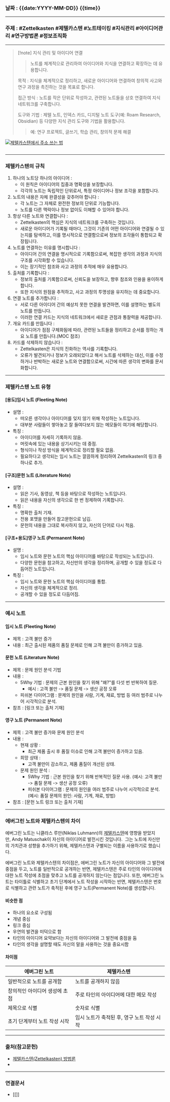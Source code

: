### 날짜 : {{date:YYYY-MM-DD}} {{time}}

___

### 주제 : #Zettelkasten #제텔카스텐 #노트테이킹 #지식관리 #아이디어관리 #연구방법론 #정보조직화

___

>[!note] 지식 관리 및 아이디어 연결
>
>> 노트를 체계적으로 관리하여 아이디어와 지식을 연결하고 확장하는 데 유용합니다.
>
> 목적 : 지식을 체계적으로 정리하고, 새로운 아이디어와 연결하여 창의적 사고와 연구 과정을 촉진하는 것을 목표로 합니다.
> 
> 접근 방식 : 노트를 작은 단위로 작성하고, 관련된 노트들을 상호 연결하여 지식 네트워크를 구축합니다.
> 
> 도구와 기법 : 제텔 노트, 인덱스 카드, 디지털 노트 도구(예: Roam Research, Obsidian) 등 다양한 지식 관리 도구와 기법을 활용합니다.
>> 예: 연구 프로젝트, 글쓰기, 학습 관리, 창의적 문제 해결

[![제텔카스텐에서 주소 쓰는 법](https://tkim.co/wp-content/uploads/2022/05/folgezettel-1024x510.jpg)](https://tkim.co/wp-content/uploads/2022/05/folgezettel-1024x510.jpg)

[![]()]()

___

### 제텔카스텐의 규칙

1. 하나의 노트당 하나의 아이디어 :  
	- 이 원칙은 아이디어의 집중과 명확성을 보장합니다.
    - 각각의 노트는 독립적인 단위로서, 특정 아이디어나 정보 조각을 포함합니다. 
2. 노트의 내용은 자체 완결성을 갖추어야 합니다 :  
	- 각 노트는 그 자체로 완전한 정보의 단위로 기능합니다. 
    - 노트를 다른 맥락이나 정보 없이도 이해할 수 있어야 합니다. 
3. 항상 다른 노트와 연결합니다 :  
	- Zettelkasten의 핵심은 지식의 네트워크를 구축하는 것입니다. 
	- 새로운 아이디어가 기록될 때마다, 그것이 기존의 어떤 아이디어와 연결될 수 있는지를 탐색하고, 이를 명시적으로 연결함으로써 정보의 조각들이 통합되고 확장됩니다.
4. 노트를 연결하는 이유를 명시합니다 :  
	- 아이디어 간의 연결을 명시적으로 기록함으로써, 복잡한 생각의 과정과 지식의 구조를 시각화할 수 있습니다. 
    - 이는 장기적인 참조와 사고 과정의 추적에 매우 유용합니다.
5. 출처를 기록합니다 :  
	- 정보의 출처를 기록함으로써, 신뢰도을 보장하고, 향후 참조와 인용을 용이하게 합니다. 
    - 또한 지식의 원점을 추적하고, 사고 과정의 투명성을 유지하는 데 중요합니다.
6. 연결 노트를 추가합니다 :  
	- 서로 다른 아이디어 간의 예상치 못한 연결을 발견하면, 이를 설명하는 별도의 노트를 만듭니다. 
    - 이러한 연결 카드는 지식의 네트워크에서 새로운 관점과 통찰력을 제공합니다.
7. 개요 카드를 만듭니다 :  
	- 아이디어가 점점 구체화됨에 따라, 관련된 노트들을 정리하고 순서를 정하는 개요 노트를 만듭니다.(MOC 참조)
8. 카드를 삭제하지 않습니다 :  
	- Zettelkasten은 지식의 진화하는 역사를 기록합니다. 
    - 오류가 발견되거나 정보가 오래되었다고 해서 노트를 삭제하는 대신, 이를 수정하거나 반박하는 새로운 노트와 연결함으로써, 시간에 따른 생각의 변화를 문서화합니다.

___

### 제텔카스텐 노트 유형

#### \[용도]임시 노트 (Fleeting Note)

- 설명 : 
	- 떠오른 생각이나 아이디어를 잊지 않기 위해 작성하는 노트입니다. 
	- 대부분 사람들이 쌓아놓고 잘 들여다보지 않는 메모들이 여기에 해당합니다.
- 특징 :
    - 아이디어를 자세히 기록하지 않음.
    - 머릿속에 있는 내용을 상기시키는 데 중점.
    - 형식이나 작성 방식을 체계적으로 정리할 필요 없음.
    - 필요하다고 생각되는 임시 노트는 깔끔하게 정리하여 Zettelkasten의 링크 중 하나로 추가.

#### \[구조]문헌 노트 (Literature Note)

- 설명 : 
	- 읽은 기사, 동영상, 책 등을 바탕으로 작성하는 노트입니다. 
	- 읽은 내용을 자신의 생각으로 한 번 정제하여 기록합니다.
- 특징 :
    - 명확한 출처 기재.
    - 전용 포맷을 만들어 참고문헌으로 남김.
    - 문헌의 내용을 그대로 복사하지 않고, 자신의 단어로 다시 적음.

#### \[구조+용도]영구 노트 (Permanent Note)

- 설명 : 
	- 임시 노트와 문헌 노트의 핵심 아이디어를 바탕으로 작성되는 노트입니다. 
	- 다양한 문헌을 참고하고, 자신만의 생각을 정리하며, 공개할 수 있을 정도로 다듬어진 노트입니다.
- 특징 :
    - 임시 노트와 문헌 노트의 핵심 아이디어를 통합.
    - 자신의 생각을 체계적으로 정리.
    - 공개할 수 있을 정도로 다듬어짐.

___

### 예시 노트

#### 임시 노트 (Fleeting Note)

- 제목 : 고객 불만 증가
- 내용 : 최근 출시된 제품의 품질 문제로 인해 고객 불만이 증가하고 있음.

#### 문헌 노트 (Literature Note)

- 제목 : 문제 원인 분석 기법
- 내용 :
    - 5Why 기법 : 문제의 근본 원인을 찾기 위해 "왜?"를 다섯 번 반복하여 질문.
        - 예시 : 고객 불만 -> 품질 문제 -> 생산 공정 오류
    - 피쉬본 다이어그램 : 문제의 원인을 사람, 기계, 재료, 방법 등 여러 범주로 나누어 시각적으로 분석.
- 참조 : \[링크 또는 출처 기재]

#### 영구 노트 (Permanent Note)

- 제목 : 고객 불만 증가와 문제 원인 분석
- 내용 :
    - 현재 상황 :
	    - 최근 제품 출시 후 품질 이슈로 인해 고객 불만이 증가하고 있음.
    - 희망 상태 : 
	    - 고객 불만이 감소하고, 제품 품질이 개선된 상태.
    - 문제 원인 분석 :
        - 5Why 기법 : 근본 원인을 찾기 위해 반복적인 질문 사용. (예시: 고객 불만 -> 품질 문제 -> 생산 공정 오류)
        - 피쉬본 다이어그램 : 문제의 원인을 여러 범주로 나누어 시각적으로 분석. (예시: 품질 문제의 원인: 사람, 기계, 재료, 방법)
- 참조 : \[문헌 노트 링크 또는 출처 기재]

___

### 에버그린 노트와 제텔카스텐의 차이

에버그린 노트는 니클라스 루만(Niklas Luhmann)의 [제텔카스텐](https://kaminik.tistory.com/entry/%EC%A0%9C%ED%85%94%EC%B9%B4%EC%8A%A4%ED%85%90Zettelkasten-%EB%B0%A9%EB%B2%95%EB%A1%A0)에 영향을 받았지만, Andy Matuschak이 자신의 아이디어로 발전시킨 것입니다. 
그는 노트에 자신만의 가치관과 성향을 추가하기 위해, 제텔카스텐과 구별되는 이름을 사용하기로 했습니다.
  
에버그린 노트와 제텔카스텐의 차이점은, 에버그린 노트가 자신의 아이디어와 그 발전에 중점을 두고, 노트를 일반적으로 공개하는 반면, 제텔카스텐은 주로 타인의 아이디어에 대한 노트 작성에 초점을 맞추고 노트를 공개하지 않는다는 점입니다. 
또한, 에버그린 노트는 타이틀로 식별하고 초기 단계에서 노트 작성을 시작하는 반면, 제텔카스텐은 번호로 식별하고 관련 노트가 축적된 후에 영구 노트(Permanent Note)를 생성합니다.

#### 비슷한 점

- 하나의 요소로 구성됨
- 개념 중심
- 링크 중심
- 우연의 발견을 미덕으로 함
- 타인의 아이디어 요약보다는 자신의 아이디어와 그 발전에 중점을 둠
- 타인의 생각을 설명할 때도 자신의 말을 사용하는 것을 중요시함

#### 차이점

| 에버그린 노트 | 제텔카스텐 |
| - | - |
| 일반적으로 노트를 공개함 | 노트를 공개하지 않음
| 창의적인 아이디어 생성에 초점 | 주로 타인의 아이디어에 대한 메모 작성
| 제목으로 식별 | 숫자로 식별
| 초기 단계부터 노트 작성 시작 | 임시 노트가 축적된 후, 영구 노트 작성 시작

___

### 출처(참고문헌)

* [제텔카스텐(Zettelkasten) 방법론](https://kaminik.tistory.com/entry/%EC%A0%9C%ED%85%94%EC%B9%B4%EC%8A%A4%ED%85%90Zettelkasten-%EB%B0%A9%EB%B2%95%EB%A1%A0)
* []()

___

### 연결문서

* [[]]